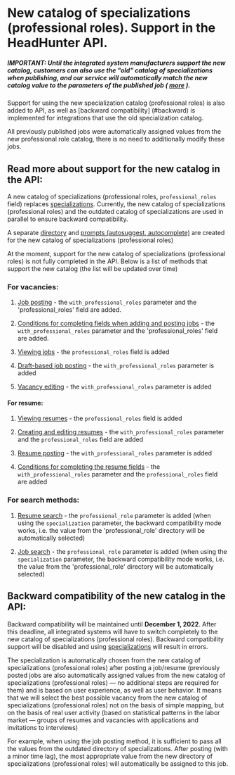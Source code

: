 # New catalog of specializations (professional roles). Support in the HeadHunter API.

##### IMPORTANT: Until the integrated system manufacturers support the new catalog, customers can also use the "old" catalog of specializations when publishing, and our service will automatically match the new catalog value to the parameters of the published job ( [more](#backward) ).

Support for using the new specialization catalog (professional roles) is also added to API, as well as [backward compatibility] (#backward) is implemented for integrations that use the old specialization catalog.

All previously published jobs were automatically assigned values from the new professional role catalog, there is no need to additionally modify these jobs.

## Read more about support for the new catalog in the API:

A new catalog of specializations (professional roles, `professional_roles` field) replaces [specializations](specializations.md). Currently, the new catalog of specializations (professional roles) and the outdated catalog of specializations are used in parallel to ensure backward compatibility.

A separate [directory](https://api.hh.ru/openapi/en/redoc#tag/Public-directories/operation/get-professional-roles-dictionary) and [prompts (autosuggest, autocomplete)](https://api.hh.ru/openapi/en/redoc#tag/Suggestions/operation/get-professional-roles-suggests) are created for the new catalog of specializations (professional roles)

At the moment, support for the new catalog of specializations (professional roles) is not fully completed in the API. Below is a list of methods that support the new catalog (the list will be updated over time)

### For vacancies:


1. [Job posting](employer_vacancies.md#creation) - the `with_professional_roles` parameter and the 'professional_roles' field are added.

2. [Conditions for completing fields when adding and posting jobs](employer_vacancies.md#conditions) - the `with_professional_roles` parameter and the 'professional_roles' field are added.

3. [Viewing jobs](vacancies.md#item) - the `professional_roles` field is added

4. [Draft-based job posting](https://api.hh.ru/openapi/en/redoc#tag/Vacancy-draft/operation/publish-vacancy-from-draft) - the `with_professional_roles` parameter is added

5. [Vacancy editing](https://github.com/hhru/api/blob/master/docs_eng/employer_vacancies.md#edit) - the `with_professional_roles` parameter is added

#### For resume:

1. [Viewing resumes](resumes.md#item) - the `professional_roles` field is added

2. [Creating and editing resumes](resumes.md#create_edit) - the `with_professional_roles` parameter and the `professional_roles` field are added

3. [Resume posting](resumes.md#publish) - the `with_professional_roles` parameter is added

4. [Conditions for completing the resume fields](resumes.md#conditions) - the `with_professional_roles` parameter and the `professional_roles` field are added

### For search methods:

1. [Resume search](resumes_search.md) - the `professional_role` parameter is added (when using the `specialization` parameter, the backward compatibility mode works, i.e. the value from the 'professional_role' directory will be automatically selected)

2. [Job search](vacancies_search_arguments.md) - the `professional_role` parameter is added (when using the `specialization` parameter, the backward compatibility mode works, i.e. the value from the 'professional_role' directory will be automatically selected)

<a name="backward"></a>
## Backward compatibility of the new catalog in the API:

Backward compatibility will be maintained until **December 1, 2022**. After this deadline, all integrated systems will have to switch completely to the new catalog of specializations (professional roles). Backward compatibility support will be disabled and using [specializations](specializations.md) will result in errors.

The specialization is automatically chosen from the new catalog of specializations (professional roles) after posting a job/resume (previously posted jobs are also automatically assigned values from the new catalog of specializations (professional roles) — no additional steps are required for them) and is based on user experience, as well as user behavior. It means that we will select the best possible vacancy from the new catalog of specializations (professional roles) not on the basis of simple mapping, but on the basis of real user activity (based on statistical patterns in the labor market — groups of resumes and vacancies with applications and invitations to interviews)

For example, when using the job posting method, it is sufficient to pass all the values from the outdated directory of specializations. After posting (with a minor time lag), the most appropriate value from the new directory of specializations (professional roles) will automatically be assigned to this job.
